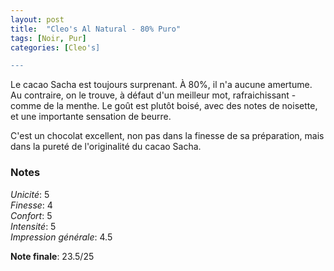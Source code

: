 ```yaml
---
layout: post
title:  "Cleo's Al Natural - 80% Puro"
tags: [Noir, Pur] 
categories: [Cleo's]

---
```


Le cacao Sacha est toujours surprenant. À 80%, il n'a aucune amertume. Au contraire, on le trouve, à défaut d'un meilleur mot, rafraichissant - comme de la menthe. Le goût est plutôt boisé, avec des notes de noisette, et une importante sensation de beurre. 

C'est un chocolat excellent, non pas dans la finesse de sa préparation, mais dans la pureté de l'originalité du cacao Sacha. 

### Notes

_Unicité_: 5  
_Finesse_: 4  
_Confort_: 5  
_Intensité_: 5  
_Impression générale_: 4.5

**Note finale**: 23.5/25